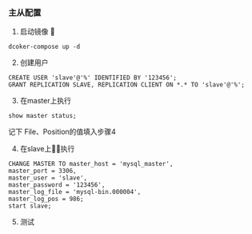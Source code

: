 ### 主从配置

1. 启动镜像 
```
dcoker-compose up -d
```

2. 创建用户
```
CREATE USER 'slave'@'%' IDENTIFIED BY '123456';
GRANT REPLICATION SLAVE, REPLICATION CLIENT ON *.* TO 'slave'@'%';
```
3. 在master上执行 
```
show master status;
```
记下 File、Position的值填入步骤4

4. 在slave上执行 
```
CHANGE MASTER TO master_host = 'mysql_master',
master_port = 3306,
master_user = 'slave',
master_password = '123456',
master_log_file = 'mysql-bin.000004',
master_log_pos = 986;
start slave;
```

5. 测试